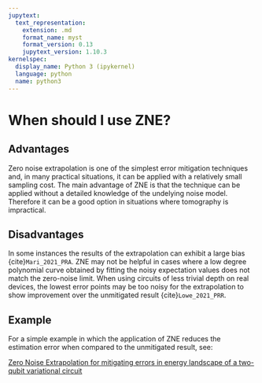 ```yaml
---
jupytext:
  text_representation:
    extension: .md
    format_name: myst
    format_version: 0.13
    jupytext_version: 1.10.3
kernelspec:
  display_name: Python 3 (ipykernel)
  language: python
  name: python3
---
```


# When should I use ZNE?

## Advantages

Zero noise extrapolation is one of the simplest error mitigation techniques and, in many practical situations, it can be applied with a relatively small sampling cost.
The main advantage of ZNE is that the technique can be applied without a detailed knowledge of
the undelying noise model. Therefore it can be a good option in situations where
tomography is impractical.


## Disadvantages

In some instances the results of the extrapolation can exhibit a large bias
{cite}`Mari_2021_PRA`. ZNE may not be helpful in cases where a low degree
polynomial curve obtained by fitting the noisy expectation values does not match the
zero-noise limit. When using circuits of less trivial depth on real devices, the
lowest error points may be too noisy for the extrapolation to show improvement over
the unmitigated result {cite}`Lowe_2021_PRR`.

## Example

For a simple example in which the application of ZNE reduces the estimation error when
compared to the unmitigated result, see:

[Zero Noise Extrapolation for mitigating errors in energy landscape of a two-qubit
variational circuit](https://mitiq.readthedocs.io/en/latest/examples/simple-landscape-cirq.html)
